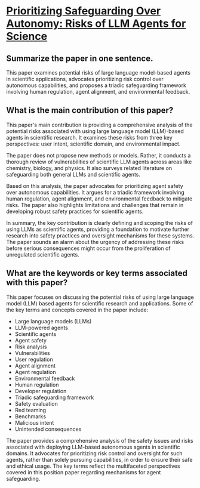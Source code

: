 # [Prioritizing Safeguarding Over Autonomy: Risks of LLM Agents for Science](https://arxiv.org/abs/2402.04247)

## Summarize the paper in one sentence.

 This paper examines potential risks of large language model-based agents in scientific applications, advocates prioritizing risk control over autonomous capabilities, and proposes a triadic safeguarding framework involving human regulation, agent alignment, and environmental feedback.


## What is the main contribution of this paper?

 This paper's main contribution is providing a comprehensive analysis of the potential risks associated with using large language model (LLM)-based agents in scientific research. It examines these risks from three key perspectives: user intent, scientific domain, and environmental impact. 

The paper does not propose new methods or models. Rather, it conducts a thorough review of vulnerabilities of scientific LLM agents across areas like chemistry, biology, and physics. It also surveys related literature on safeguarding both general LLMs and scientific agents. 

Based on this analysis, the paper advocates for prioritizing agent safety over autonomous capabilities. It argues for a triadic framework involving human regulation, agent alignment, and environmental feedback to mitigate risks. The paper also highlights limitations and challenges that remain in developing robust safety practices for scientific agents.

In summary, the key contribution is clearly defining and scoping the risks of using LLMs as scientific agents, providing a foundation to motivate further research into safety practices and oversight mechanisms for these systems. The paper sounds an alarm about the urgency of addressing these risks before serious consequences might occur from the proliferation of unregulated scientific agents.


## What are the keywords or key terms associated with this paper?

 This paper focuses on discussing the potential risks of using large language model (LLM) based agents for scientific research and applications. Some of the key terms and concepts covered in the paper include:

- Large language models (LLMs)
- LLM-powered agents
- Scientific agents
- Agent safety 
- Risk analysis
- Vulnerabilities
- User regulation
- Agent alignment
- Agent regulation
- Environmental feedback
- Human regulation
- Developer regulation
- Triadic safeguarding framework
- Safety evaluation 
- Red teaming
- Benchmarks
- Malicious intent
- Unintended consequences

The paper provides a comprehensive analysis of the safety issues and risks associated with deploying LLM-based autonomous agents in scientific domains. It advocates for prioritizing risk control and oversight for such agents, rather than solely pursuing capabilities, in order to ensure their safe and ethical usage. The key terms reflect the multifaceted perspectives covered in this position paper regarding mechanisms for agent safeguarding.
